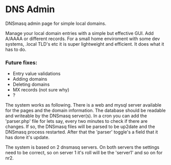# DNS Admin
DNSmasq admin page for simple local domains.


Manage your local domain entries with a simple but effective GUI. Add A/AAAA or different records.
For a small home enviroment with some dev systems, .local TLD's etc it is super lightweight and
efficient. It does what it has to do.


### Future fixes:
* Entry value validations
* Adding domains
* Deleting domains
* MX records (not sure why)
* ?
 
The system works as following. There is a web and mysql server available for the pages and the domain 
information. The database should be readable and writeable by the DNSmasq server(s).
In a cron you can add the 'parser.php' file for lets say, every two minutes to check if there are changes.
If so, the DNSmasq files will be parsed to be up2date and the DNSmasq process restarted. After that the
'parser' toggle's a field that it has done it's update.


The system is based on 2 dnsmasq servers. On both servers the settings need to be correct, so on server 1
it's roll will be the 'server1' and so on for nr2.
